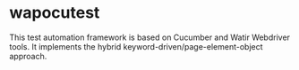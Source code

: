 wapocutest
==========

This test automation framework is based on Cucumber and Watir Webdriver tools. It implements the hybrid keyword-driven/page-element-object approach.